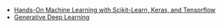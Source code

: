 * [Hands-On Machine Learning with Scikit-Learn, Keras, and Tensorflow](AI/HandsOnMachineLearning/README.md)
* [Generative Deep Learning](AI/GenerativeDeepLearning/README.md)
